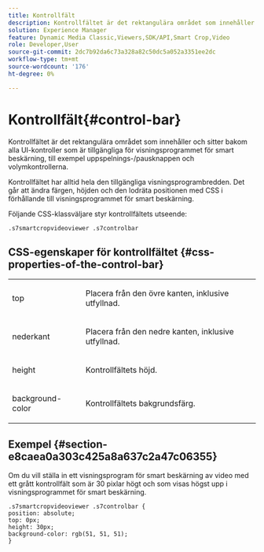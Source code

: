```yaml
---
title: Kontrollfält
description: Kontrollfältet är det rektangulära området som innehåller och sitter bakom alla UI-kontroller som är tillgängliga för visningsprogrammet för smart beskärning, till exempel uppspelnings-/pausknappen och volymkontrollerna.
solution: Experience Manager
feature: Dynamic Media Classic,Viewers,SDK/API,Smart Crop,Video
role: Developer,User
source-git-commit: 2dc7b92da6c73a328a82c50dc5a052a3351ee2dc
workflow-type: tm+mt
source-wordcount: '176'
ht-degree: 0%

---
```


# Kontrollfält{#control-bar}

Kontrollfältet är det rektangulära området som innehåller och sitter bakom alla UI-kontroller som är tillgängliga för visningsprogrammet för smart beskärning, till exempel uppspelnings-/pausknappen och volymkontrollerna.

<!--<a id="section_061E550C1C1D4DB2BD663A898895B38C"></a>-->

Kontrollfältet har alltid hela den tillgängliga visningsprogrambredden. Det går att ändra färgen, höjden och den lodräta positionen med CSS i förhållande till visningsprogrammet för smart beskärning.

Följande CSS-klassväljare styr kontrollfältets utseende:

```
.s7smartcropvideoviewer .s7controlbar
```

## CSS-egenskaper för kontrollfältet {#css-properties-of-the-control-bar}

<table id="table_C48C56E696304C9BAFEE71BA9EA9A174"> 
 <tbody> 
  <tr> 
   <td colname="col1"> <p> <span class="codeph"> top </span> </p> </td> 
   <td colname="col2"> <p>Placera från den övre kanten, inklusive utfyllnad. </p> </td> 
  </tr> 
  <tr> 
   <td colname="col1"> <p> <span class="codeph"> nederkant </span> </p> </td> 
   <td colname="col2"> <p> Placera från den nedre kanten, inklusive utfyllnad. </p> </td> 
  </tr> 
  <tr> 
   <td colname="col1"> <p> <span class="codeph"> height </span> </p> </td> 
   <td colname="col2"> <p>Kontrollfältets höjd. </p> </td> 
  </tr> 
  <tr> 
   <td colname="col1"> <p> <span class="codeph"> background-color </span> </p> </td> 
   <td colname="col2"> <p>Kontrollfältets bakgrundsfärg. </p> </td> 
  </tr> 
 </tbody> 
</table>

## Exempel {#section-e8caea0a303c425a8a637c2a47c06355}

Om du vill ställa in ett visningsprogram för smart beskärning av video med ett grått kontrollfält som är 30 pixlar högt och som visas högst upp i visningsprogrammet för smart beskärning.

```
.s7smartcropvideoviewer .s7controlbar {  
position: absolute; 
top: 0px; 
height: 30px; 
background-color: rgb(51, 51, 51); 
}
```
